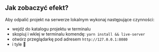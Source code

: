 ## Jak zobaczyć efekt?
Aby odpalić projekt na serwerze lokalnym wykonaj następujące czynności:
- wejdź do katalogu projektu w terminalu
- skopiuj i wklej w terminalu komendę: `yarn install && live-server`
- otwórz przeglądarkę pod adresem `http://127.0.0.1:8080`
- i tyle 👑
